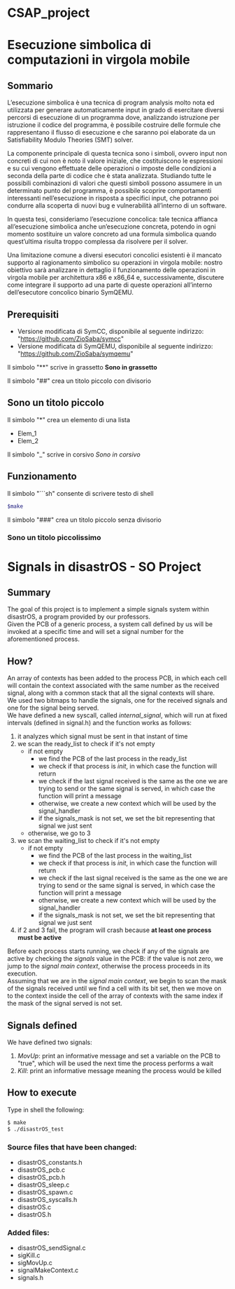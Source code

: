 # CSAP_project


# Esecuzione simbolica di computazioni in virgola mobile  


## Sommario
L’esecuzione simbolica è una tecnica di program analysis molto nota ed utilizzata per generare automaticamente input in grado di esercitare diversi percorsi di esecuzione di un programma dove, analizzando istruzione per istruzione il codice del programma, è possibile costruire delle formule che rappresentano il flusso di esecuzione e che saranno poi elaborate da un Satisfiability Modulo Theories (SMT) solver.

La componente principale di questa tecnica sono i simboli, ovvero input non concreti di cui non è noto il valore iniziale, che costituiscono le espressioni e su cui vengono effettuate delle operazioni o imposte delle condizioni a seconda della parte di codice che è stata analizzata.
Studiando tutte le possibili combinazioni di valori che questi simboli possono assumere in un determinato punto del programma, è possibile scoprire comportamenti interessanti nell’esecuzione in risposta a specifici input, che potranno poi condurre alla scoperta di nuovi bug e vulnerabilità all’interno di un software.

In questa tesi, consideriamo l’esecuzione concolica: tale tecnica affianca all’esecuzione simbolica anche un’esecuzione concreta, potendo in ogni momento sostituire un valore concreto ad una formula simbolica quando quest’ultima risulta troppo complessa da risolvere per il solver.

Una limitazione comune a diversi esecutori concolici esistenti è il mancato supporto al ragionamento simbolico su operazioni in virgola mobile: nostro obiettivo sarà analizzare in dettaglio il funzionamento delle operazioni in virgola mobile per architettura x86 e x86_64 e, successivamente, discutere come integrare il supporto ad una parte di queste operazioni all’interno dell’esecutore concolico binario SymQEMU.


## Prerequisiti
* Versione modificata di SymCC, disponibile al seguente indirizzo: "https://github.com/ZioSaba/symcc"
* Versione modificata di SymQEMU, disponibile al seguente indirizzo: "https://github.com/ZioSaba/symqemu"

Il simbolo "**" scrive in grassetto
**Sono in grassetto**

Il simbolo "##" crea un titolo piccolo con divisorio
## Sono un titolo piccolo

Il simbolo "*" crea un elemento di una lista
* Elem_1
* Elem_2

Il simbolo "_" scrive in corsivo
_Sono in corsivo_

## Funzionamento

Il simbolo "```sh" consente di scrivere testo di shell
```sh
$make 
```

Il simbolo "###" crea un titolo piccolo senza divisorio
### Sono un titolo piccolissimo



# Signals in disastrOS - SO Project

## Summary
The goal of this project is to implement a simple signals system within disastrOS, a program provided by our professors. <br/>
Given the PCB of a generic process, a system call defined by us will be invoked at a specific time and will set a signal number for the aforementioned process.


## How?
An array of contexts has been added to the process PCB, in which each cell will contain the context associated with the same number as the received signal, along with a common stack that all the signal contexts will share. <br/>
We used two bitmaps to handle the signals, one for the received signals and one for the signal being served.
<br/>
We have defined a new syscall, called _internal_signal_, which will run at fixed intervals (defined in signal.h) and the function works as follows:
1. it analyzes which signal must be sent in that instant of time
2. we scan the ready_list to check if it's not empty
    * if not empty
        - we find the PCB of the last process in the ready_list
        - we check if that process is _init_, in which case the function will return
        - we check if the last signal received is the same as the one we are trying to send or the same signal is served, in which case the function will print a message
        - otherwise, we create a new context which will be used by the signal_handler
        - if the signals_mask is not set, we set the bit representing that signal we just sent
    * otherwise, we go to 3
3. we scan the waiting_list to check if it's not empty
    * if not empty
        - we find the PCB of the last process in the waiting_list
        - we check if that process is _init_, in which case the function will return
        - we check if the last signal received is the same as the one we are trying to send or the same signal
is served, in which case the function will print a message
        - otherwise, we create a new context which will be used by the signal_handler
        - if the signals_mask is not set, we set the bit representing that signal we just sent 
4. if 2 and 3 fail, the program will crash because **at least one process must be active**


Before each process starts running, we check if any of the signals are active by checking the _signals_ value in the PCB: if the value is not zero, we jump to the _signal main context_, otherwise the process proceeds in its execution. <br/>
Assuming that we are in the _signal main context_, we begin to scan the mask of the signals received until we find a cell with its bit set, then we move on to the context inside the cell of the array of contexts with the same index if the mask of the signal served is not set. 


## Signals defined
We have defined two signals:
1. _MovUp_: print an informative message and set a variable on the PCB to "true", which will be used the next time the process performs a wait
2. _Kill_: print an informative message meaning the process would be killed

## How to execute
Type in shell the following:
```sh
$ make
$ ./disastrOS_test
```


### Source files that have been changed:
- disastrOS_constants.h
- disastrOS_pcb.c
- disastrOS_pcb.h
- disastrOS_sleep.c
- disastrOS_spawn.c
- disastrOS_syscalls.h
- disastrOS.c
- disastrOS.h

### Added files:
- disastrOS_sendSignal.c
- sigKill.c
- sigMovUp.c
- signalMakeContext.c
- signals.h